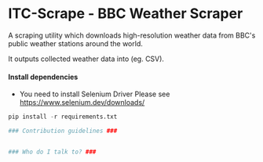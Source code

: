 ITC-Scrape - BBC Weather Scraper
===

A scraping utility which downloads high-resolution weather data from BBC's public weather stations around the world. 

It outputs collected weather data into (eg. CSV).
   
#### Install dependencies

- You need to install Selenium Driver Please see https://www.selenium.dev/downloads/

```python
pip install -r requirements.txt

### Contribution guidelines ###


### Who do I talk to? ###
